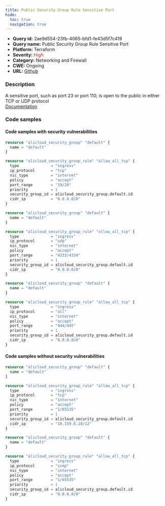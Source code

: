 ```yaml
---
title: Public Security Group Rule Sensitive Port
hide:
  toc: true
  navigation: true
---
```


<style>
  .highlight .hll {
    background-color: #ff171742;
  }
  .md-content {
    max-width: 1100px;
    margin: 0 auto;
  }
</style>

-   **Query id:** 2ae9d554-23fb-4065-bfd1-fe43d5f7c419
-   **Query name:** Public Security Group Rule Sensitive Port
-   **Platform:** Terraform
-   **Severity:** <span style="color:#bb2124">High</span>
-   **Category:** Networking and Firewall
-   **CWE:** Ongoing
-   **URL:** [Github](https://github.com/DataDog/kics/tree/master/assets/queries/terraform/alicloud/public_security_group_rule_sensitive_port)

### Description
A sensitive port, such as port 23 or port 110, is open to the public in either TCP or UDP protocol<br>
[Documentation](https://registry.terraform.io/providers/aliyun/alicloud/latest/docs/resources/security_group_rule#port_range)

### Code samples
#### Code samples with security vulnerabilities
```tf title="Positive test num. 1 - tf file" hl_lines="10"
resource "alicloud_security_group" "default" {
  name = "default"
}

resource "alicloud_security_group_rule" "allow_all_tcp" {
  type              = "ingress"
  ip_protocol       = "tcp"
  nic_type          = "internet"
  policy            = "accept"
  port_range        = "19/20"
  priority          = 1
  security_group_id = alicloud_security_group.default.id
  cidr_ip           = "0.0.0.0/0"
}

```
```tf title="Positive test num. 2 - tf file" hl_lines="10"
resource "alicloud_security_group" "default" {
  name = "default"
}

resource "alicloud_security_group_rule" "allow_all_tcp" {
  type              = "ingress"
  ip_protocol       = "udp"
  nic_type          = "internet"
  policy            = "accept"
  port_range        = "4333/4334"
  priority          = 1
  security_group_id = alicloud_security_group.default.id
  cidr_ip           = "0.0.0.0/0"
}

```
```tf title="Positive test num. 3 - tf file" hl_lines="10"
resource "alicloud_security_group" "default" {
  name = "default"
}

resource "alicloud_security_group_rule" "allow_all_tcp" {
  type              = "ingress"
  ip_protocol       = "all"
  nic_type          = "internet"
  policy            = "accept"
  port_range        = "444/445"
  priority          = 1
  security_group_id = alicloud_security_group.default.id
  cidr_ip           = "0.0.0.0/0"
}

```


#### Code samples without security vulnerabilities
```tf title="Negative test num. 1 - tf file"
resource "alicloud_security_group" "default" {
  name = "default"
}

resource "alicloud_security_group_rule" "allow_all_tcp" {
  type              = "ingress"
  ip_protocol       = "tcp"
  nic_type          = "internet"
  policy            = "accept"
  port_range        = "1/65535"
  priority          = 1
  security_group_id = alicloud_security_group.default.id
  cidr_ip           = "10.159.6.18/12"
}

```
```tf title="Negative test num. 2 - tf file"
resource "alicloud_security_group" "default" {
  name = "default"
}

resource "alicloud_security_group_rule" "allow_all_tcp" {
  type              = "ingress"
  ip_protocol       = "icmp"
  nic_type          = "internet"
  policy            = "accept"
  port_range        = "1/65535"
  priority          = 1
  security_group_id = alicloud_security_group.default.id
  cidr_ip           = "0.0.0.0/0"
}

```
